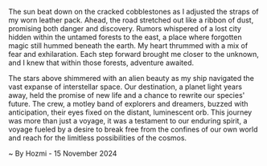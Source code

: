 
The sun beat down on the cracked cobblestones as I adjusted the straps of my worn leather pack.  Ahead, the road stretched out like a ribbon of dust, promising both danger and discovery. Rumors whispered of a lost city hidden within the untamed forests to the east, a place where forgotten magic still hummed beneath the earth.  My heart thrummed with a mix of fear and exhilaration.  Each step forward brought me closer to the unknown, and I knew that within those forests, adventure awaited.

The stars above shimmered with an alien beauty as my ship navigated the vast expanse of interstellar space.  Our destination, a planet light years away, held the promise of new life and a chance to rewrite our species' future. The crew, a motley band of explorers and dreamers, buzzed with anticipation, their eyes fixed on the distant, luminescent orb.  This journey was more than just a voyage, it was a testament to our enduring spirit, a voyage fueled by a desire to break free from the confines of our own world and reach for the limitless possibilities of the cosmos. 

~ By Hozmi - 15 November 2024
